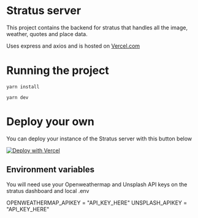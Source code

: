# Stratus server

This project contains the backend for stratus that handles all the image, weather, quotes and place data.

Uses express and axios and is hosted on [Vercel.com](https://vercel.com)
# Running the project 
```yarn install```

```yarn dev```

# Deploy your own

You can deploy your instance of the Stratus server with this button below

[![Deploy with Vercel](https://vercel.com/button)](https://vercel.com/new/clone?repository-url=https%3A%2F%2Fgithub.com%2Fdineshkhadka%2Fstratus-server)

## Environment variables

You will need use your Openweathermap and Unsplash API keys on the stratus dashboard and local .env

OPENWEATHERMAP_APIKEY = "API_KEY_HERE"
UNSPLASH_APIKEY = "API_KEY_HERE"

